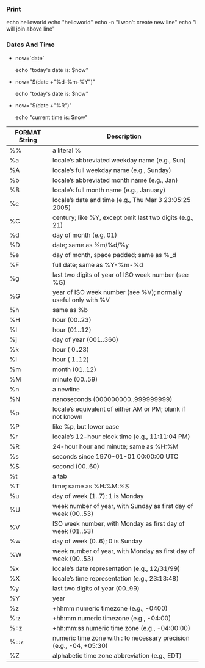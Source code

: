 ### Print
echo helloworld
echo "helloworld"
echo -n "i won't create new line"
echo "i will join above line"

### Dates And Time
- now=\`date\`
  
  echo "today's date is: $now"

- now="$(date +"%d-%m-%Y")"

  echo "today's date is: $now"

- now="$(date +"%R")"

  echo "current time is: $now"


| FORMAT String | Description |
| --- | --- |
| %% | a literal % |
| %a | locale’s abbreviated weekday name (e.g., Sun)  |
| %A | locale’s full weekday name (e.g., Sunday) |
| %b | locale’s abbreviated month name (e.g., Jan) |
| %B | locale’s full month name (e.g., January) |
| %c | locale’s date and time (e.g., Thu Mar 3 23:05:25 2005) |
| %C | century; like %Y, except omit last two digits (e.g., 21) |
| %d | day of month (e.g, 01) |
| %D | date; same as %m/%d/%y |
| %e | day of month, space padded; same as %_d |
| %F | full date; same as %Y-%m-%d |
| %g | last two digits of year of ISO week number (see %G) |
| %G | year of ISO week number (see %V); normally useful only with %V |
| %h | same as %b |
| %H | hour (00..23) |
| %I | hour (01..12) |
| %j | day of year (001..366) |
| %k | hour ( 0..23) |
| %l | hour ( 1..12) |
| %m | month (01..12) |
| %M | minute (00..59) |
| %n | a newline |
| %N | nanoseconds (000000000..999999999) |
| %p | locale’s equivalent of either AM or PM; blank if not known |
| %P | like %p, but lower case |
| %r | locale’s 12-hour clock time (e.g., 11:11:04 PM) |
| %R | 24-hour hour and minute; same as %H:%M |
| %s | seconds since 1970-01-01 00:00:00 UTC |
| %S | second (00..60) |
| %t | a tab |
| %T | time; same as %H:%M:%S |
| %u | day of week (1..7); 1 is Monday |
| %U | week number of year, with Sunday as first day of week (00..53) |
| %V | ISO week number, with Monday as first day of week (01..53) |
| %w | day of week (0..6); 0 is Sunday |
| %W | week number of year, with Monday as first day of week (00..53) |
| %x | locale’s date representation (e.g., 12/31/99) |
| %X | locale’s time representation (e.g., 23:13:48) |
| %y | last two digits of year (00..99) |
| %Y | year |
| %z | +hhmm numeric timezone (e.g., -0400) |
| %:z |	+hh:mm numeric timezone (e.g., -04:00) |
| %::z |	+hh:mm:ss numeric time zone (e.g., -04:00:00) |
| %:::z |	numeric time zone with : to necessary precision (e.g., -04, +05:30) |
| %Z	|alphabetic time zone abbreviation (e.g., EDT) |


